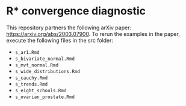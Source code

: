 # R* convergence diagnostic

This repository partners the following arXiv paper: https://arxiv.org/abs/2003.07900.
To rerun the examples in the paper, execute the following files in the src folder:

- `s_ar1.Rmd`
- `s_bivariate_normal.Rmd`
- `s_mvt_normal.Rmd`
- `s_wide_distributions.Rmd`
- `s_cauchy.Rmd`
- `s_trends.Rmd`
- `s_eight_schools.Rmd`
- `s_ovarian_prostate.Rmd`

